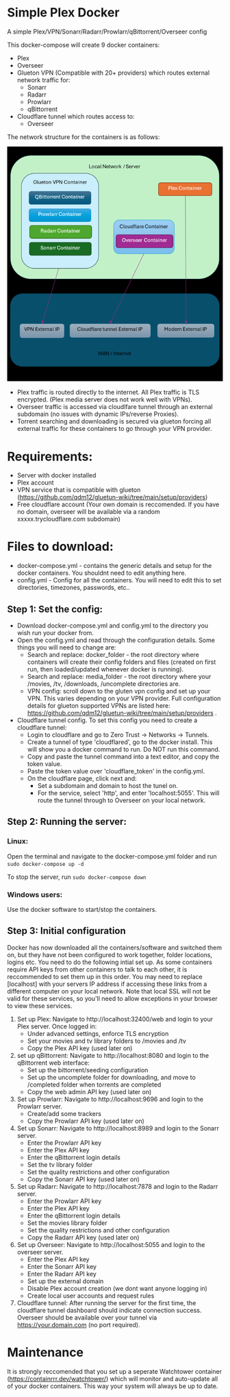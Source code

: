 # Simple Plex Docker
A simple Plex/VPN/Sonarr/Radarr/Prowlarr/qBittorrent/Overseer config

This docker-compose will create 9 docker containers:
- Plex
- Overseer
- Glueton VPN (Compatible with 20+ providers) which routes external network traffic for:
    - Sonarr
    - Radarr
    - Prowlarr
    - qBittorrent
- Cloudflare tunnel which routes access to:
    - Overseer

The network structure for the containers is as follows:

![Network Structure](/network.png?raw=true "Optional Title")

- Plex traffic is routed directly to the internet. All Plex traffic is TLS encrypted. (Plex media server does not work well with VPNs).
- Overseer traffic is accessed via cloudlfare tunnel through an external subdomain (no issues with dynamic IPs/reverse Proxies).
- Torrent searching and downloading is secured via glueton forcing all external traffic for these containers to go through your VPN provider.

# Requirements:
- Server with docker installed
- Plex account
- VPN service that is compatible with glueton (https://github.com/qdm12/gluetun-wiki/tree/main/setup/providers)
- Free cloudflare account (Your own domain is reccomended. If you have no domain, overseer will be available via a random xxxxx.trycloudflare.com subdomain)

# Files to download:
- docker-compose.yml - contains the generic details and setup for the docker containers. You shouldnt need to edit anything here.
- config.yml - Config for all the containers. You will need to edit this to set directories, timezones, passwords, etc..

## Step 1: Set the config:
- Download docker-compose.yml and config.yml to the directory you wish run your docker from.
- Open the config.yml and read through the configuration details. Some things you will need to change are:   
   - Search and replace: docker_folder - the root directory where containers will create their config folders and files (created on first run, then loaded/updated whenever docker is running).
   - Search and replace: media_folder - the root directory where your /movies, /tv, /downloads, /uncomplete directories are. 
   - VPN config: scroll down to the gluten vpn config and set up your VPN. This varies depending on your VPN provider. Full configuration details for glueton supported VPNs are listed here: https://github.com/qdm12/gluetun-wiki/tree/main/setup/providers .
- Cloudflare tunnel config. To set this config you need to create a cloudflare tunnel:
   - Login to cloudflare and go to Zero Trust -> Networks -> Tunnels.
   - Create a tunnel of type 'cloudflared', go to the docker install. This will show you a docker command to run. Do NOT run this command.
   - Copy and paste the tunnel command into a text editor, and copy the token value.
   - Paste the token value over  'cloudflare_token' in the config.yml.
   - On the cloudflare page, click next and:
       - Set a subdomain and domain to host the tunel on.
       - For the service, select 'http', and enter 'localhost:5055'. This will route the tunnel through to Overseer on your local network.

## Step 2: Running the server:
### Linux:
Open the terminal and navigate to the docker-compose.yml folder and run `sudo docker-compose up -d`

To stop the server, run `sudo docker-compose down` 

### Windows users:
Use the docker software to start/stop the containers.

## Step 3: Initial configuration
Docker has now downloaded all the containers/software and switched them on, but they have not been configured to work together, folder locations, logins etc. You need to do the following intial set up. As some containers require API keys from other containers to talk to each other, it is reccommended to set them up in this order. You may need to replace [localhost] with your servers IP address if accessing these links from a different computer on your local network. Note that local SSL will not be valid for these services, so you'll need to allow exceptions in your browser to view these services.
1. Set up Plex: Navigate to http://localhost:32400/web and login to your Plex server. Once logged in:
    - Under advanced settings, enforce TLS encryption
    - Set your movies and tv library folders to /movies and /tv
    - Copy the Plex API key (used later on)
2. set up qBittorrent: Navigate to http://localhost:8080 and login to the qBittorrent web interface:
   - Set up the bittorrent/seeding configuration
   - Set up the uncomplete folder for downloading, and move to /completed folder when torrents are completed
   - Copy the web admin API key (used later on)
3. Set up Prowlarr: Navigate to  http://localhost:9696 and login to the Prowlarr server.
   - Create/add some trackers   
   - Copy the Prowlarr API key (used later on)
4. Set up Sonarr:  Navigate to http://localhost:8989 and login to the Sonarr server.
   - Enter the Prowlarr API key
   - Enter the Plex API key
   - Enter the qBittorrent login details
   - Set the tv library folder
   - Set the quality restrictions and other configuration
   - Copy the Sonarr API key (used later on)
5. Set up Radarr: Navigate to http://localhost:7878 and login to the Radarr server.
   - Enter the Prowlarr API key
   - Enter the Plex API key
   - Enter the qBittorrent login details
   - Set the movies library folder
   - Set the quality restrictions and other configuration
   - Copy the Radarr API key (used later on)
6. Set up Overseer: Navigate to http://localhost:5055 and login to the overseer server.
   - Enter the Plex API key
   - Enter the Sonarr API key
   - Enter the Radarr API key
   - Set up the external domain
   - Disable Plex account creation (we dont want anyone logging in)
   - Create local user accounts and request rules
7. Cloudflare tunnel: After running the server for the first time, the cloudflare tunnel dashboard should indicate connection success. Overseer should be available over your tunnel via https://your.domain.com (no port required).

# Maintenance
It is strongly reccomended that you set up a seperate Watchtower container (https://containrrr.dev/watchtower/) which will monitor and auto-update all of your docker containers. This way your system will always be up to date.
